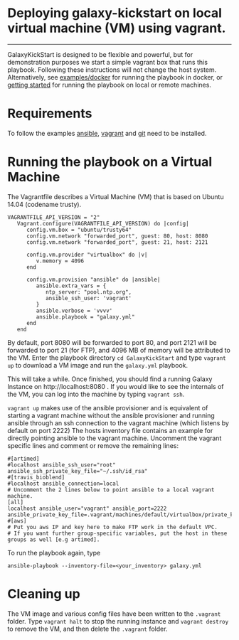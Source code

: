 # Deploying galaxy-kickstart on local virtual machine (VM) using vagrant.
----

GalaxyKickStart is designed to be flexible and powerful, but for demonstration purposes we start a simple vagrant box
that runs this playbook. Following these instructions will not change the host system.
Alternatively, see [examples/docker](docker.md) for running the playbook in docker,
or [getting started](../getting_started.md) for running the playbook on local or remote machines.

# Requirements

To follow the examples [ansible](https://docs.ansible.com/ansible/intro_installation.html), [vagrant](https://www.vagrantup.com/downloads.html)
and [git](https://git-scm.com/downloads) need to be installed.


# Running the playbook on a Virtual Machine

The Vagrantfile describes a Virtual Machine (VM) that is based on Ubuntu 14.04 (codename trusty).
```
VAGRANTFILE_API_VERSION = "2"
   Vagrant.configure(VAGRANTFILE_API_VERSION) do |config|
      config.vm.box = "ubuntu/trusty64"
      config.vm.network "forwarded_port", guest: 80, host: 8080
      config.vm.network "forwarded_port", guest: 21, host: 2121

      config.vm.provider "virtualbox" do |v|
         v.memory = 4096
      end

      config.vm.provision "ansible" do |ansible|
         ansible.extra_vars = {
            ntp_server: "pool.ntp.org",
            ansible_ssh_user: 'vagrant'
         }
         ansible.verbose = 'vvvv'
         ansible.playbook = "galaxy.yml"
      end
   end
```
By default, port 8080 will be forwarded to port 80, and port 2121 will be forwarded to port 21 (for FTP),
and 4096 MB of memory will be attributed to the VM.
Enter the playbook directory `cd GalaxyKickStart` and type `vagrant up` to download a VM image and run the `galaxy.yml` playbook.

This will take a while. Once finished, you should find a running Galaxy Instance on http://localhost:8080 .
If you would like to see the internals of the VM, you can log into the machine by typing `vagrant ssh`.

`vagrant up` makes use of the ansible provisioner and is equivalent of starting a vagrant machine without the ansible provisioner
and running ansible through an ssh connection to the vagrant machine (which listens by default on port 2222)
The hosts inventory file contains an example for directly pointing ansible to the vagrant machine.
Uncomment the vagrant specific lines and comment or remove the remaining lines:

```
#[artimed]
#localhost ansible_ssh_user="root" ansible_ssh_private_key_file="~/.ssh/id_rsa"
#[travis_bioblend]
#localhost ansible_connection=local
# Uncomment the 2 lines below to point ansible to a local vagrant machine.
[all]
localhost ansible_user="vagrant" ansible_port=2222 ansible_private_key_file=.vagrant/machines/default/virtualbox/private_key
#[aws]
# Put you aws IP and key here to make FTP work in the default VPC.
# If you want further group-specific variables, put the host in these groups as well [e.g artimed].
```

To run the playbook again, type

```
ansible-playbook --inventory-file=<your_inventory> galaxy.yml
```

# Cleaning up

The VM image and various config files have been written to the `.vagrant` folder. Type `vagrant halt` to stop the running instance
and `vagrant destroy` to remove the VM, and then delete the `.vagrant` folder.
